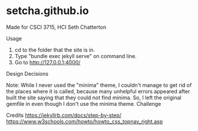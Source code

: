 # setcha.github.io
Made for CSCI 3715, HCI
Seth Chatterton

Usage
1. cd to the folder that the site is in.
2. Type "bundle exec jekyll serve" on command line.
3. Go to http://127.0.0.1:4000/


Design Decisions


Note: While I never used the "minima" theme, I couldn't manage to get rid of the places where it is called, because many unhelpful errors appeared after built the site saying that they could not find minima. So, I left the original gemfile in even though I don't use the minima theme.
Challenge

Credits
https://jekyllrb.com/docs/step-by-step/
https://www.w3schools.com/howto/howto_css_topnav_right.asp

